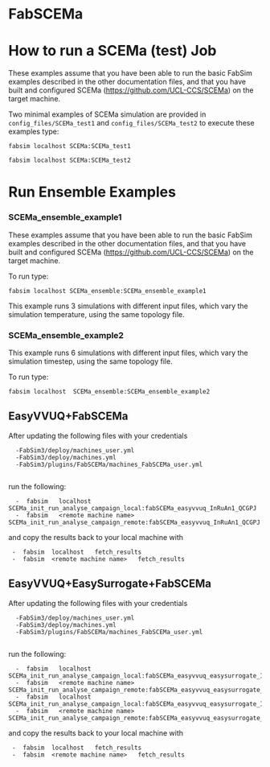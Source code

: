 # FabSCEMa

# How to run a SCEMa (test) Job

These examples assume that you have been able to run the basic FabSim examples described in the other documentation files, and that you have built and configured SCEMa (https://github.com/UCL-CCS/SCEMa) on the target machine.

Two minimal examples of  SCEMa simulation are provided in ``config_files/SCEMa_test1`` and  ``config_files/SCEMa_test2`` to execute these examples type:

``fabsim localhost SCEMa:SCEMa_test1``

``fabsim localhost SCEMa:SCEMa_test2``

# Run Ensemble Examples

### SCEMa_ensemble_example1

These examples assume that you have been able to run the basic FabSim examples described in the other documentation files, and that you have built and configured SCEMa (https://github.com/UCL-CCS/SCEMa) on the target machine.

To run type:
```
fabsim localhost SCEMa_ensemble:SCEMa_ensemble_example1
```
This example runs 3 simulations with different input files, which vary the simulation temperature, using the same topology file.


### SCEMa_ensemble_example2

This example runs 6 simulations with different input files, which vary the simulation timestep, using the same topology file.

To run type:
```
fabsim localhost  SCEMa_ensemble:SCEMa_ensemble_example2
```
## EasyVVUQ+FabSCEMa 
After updating the following files with your credentials

```
  -FabSim3/deploy/machines_user.yml
  -FabSim3/deploy/machines.yml
  -FabSim3/plugins/FabSCEMa/machines_FabSCEMa_user.yml
  
```

run the following:

```
  -  fabsim   localhost   SCEMa_init_run_analyse_campaign_local:fabSCEMa_easyvvuq_InRuAn1_QCGPJ
  -  fabsim   <remote machine name>   SCEMa_init_run_analyse_campaign_remote:fabSCEMa_easyvvuq_InRuAn1_QCGPJ

```

and copy the results back to your local machine with

```
 -  fabsim  localhost   fetch_results
 -  fabsim  <remote machine name>   fetch_results
```
## EasyVVUQ+EasySurrogate+FabSCEMa 
After updating the following files with your credentials

```
  -FabSim3/deploy/machines_user.yml
  -FabSim3/deploy/machines.yml
  -FabSim3/plugins/FabSCEMa/machines_FabSCEMa_user.yml
  
```

run the following:

```
  -  fabsim   localhost   SCEMa_init_run_analyse_campaign_local:fabSCEMa_easyvvuq_easysurrogate_InRuAn1_DAS_QCGPJ
  -  fabsim   <remote machine name>   SCEMa_init_run_analyse_campaign_remote:fabSCEMa_easyvvuq_easysurrogate_InRuAn1_DAS_QCGPJ
  -  fabsim   localhost   SCEMa_init_run_analyse_campaign_local:fabSCEMa_easyvvuq_easysurrogate_InRuAn2_DAS_QCGPJ
  -  fabsim   <remote machine name>   SCEMa_init_run_analyse_campaign_remote:fabSCEMa_easyvvuq_easysurrogate_InRuAn2_DAS_QCGPJ

```

and copy the results back to your local machine with

```
 -  fabsim  localhost   fetch_results
 -  fabsim  <remote machine name>   fetch_results
```


